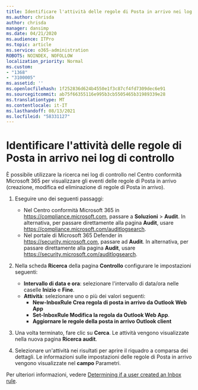 ```yaml
---
title: Identificare l'attività delle regole di Posta in arrivo nei log di controllo
ms.author: chrisda
author: chrisda
manager: dansimp
ms.date: 04/21/2020
ms.audience: ITPro
ms.topic: article
ms.service: o365-administration
ROBOTS: NOINDEX, NOFOLLOW
localization_priority: Normal
ms.custom:
- "1368"
- "3100005"
ms.assetid: ''
ms.openlocfilehash: 1f252836d624b4550e1f3c87cf4fd7309dec6e91
ms.sourcegitcommit: ab75f66355116e995b3cb5505465b31989339e28
ms.translationtype: MT
ms.contentlocale: it-IT
ms.lasthandoff: 08/13/2021
ms.locfileid: "58331127"
---
```

# <a name="identify-inbox-rule-activity-in-audit-logs"></a>Identificare l'attività delle regole di Posta in arrivo nei log di controllo

È possibile utilizzare la ricerca nei log di controllo nel Centro conformità Microsoft 365 per visualizzare gli eventi delle regole di Posta in arrivo (creazione, modifica ed eliminazione di regole di Posta in arrivo).

1. Eseguire uno dei seguenti passaggi:
   - Nel Centro conformità Microsoft 365 in <https://compliance.microsoft.com>, passare a **Soluzioni** \> **Audit**. In alternativa, per passare direttamente alla pagina **Audit**, usare <https://compliance.microsoft.com/auditlogsearch>.
   - Nel portale di Microsoft 365 Defender in <https://security.microsoft.com>, passare ad **Audit**. In alternativa, per passare direttamente alla pagina **Audit**, usare <https://security.microsoft.com/auditlogsearch>.

2. Nella scheda **Ricerca** della pagina **Controllo** configurare le impostazioni seguenti:
   - **Intervallo di data e ora**: selezionare l'intervallo di data/ora nelle caselle **Inizio** e **Fine**.
   - **Attività**: selezionare uno o più dei valori seguenti:
     - **New-InboxRule Crea regola di posta in arrivo da Outlook Web App**
     - **Set-InboxRule Modifica la regola da Outlook Web App**.
     - **Aggiornare le regole della posta in arrivo Outlook client**

3. Una volta terminato, fare clic su **Cerca**. Le attività vengono visualizzate nella nuova pagina **Ricerca audit**.

4. Selezionare un'attività nei risultati per aprire il riquadro a comparsa dei dettagli. Le informazioni sulle impostazioni delle regole di Posta in arrivo vengono visualizzate nel **campo** Parametri.

Per ulteriori informazioni, vedere [Determining if a user created an Inbox rule](https://docs.microsoft.com/microsoft-365/compliance/auditing-troubleshooting-scenarios#determine-if-a-user-created-an-inbox-rule).
